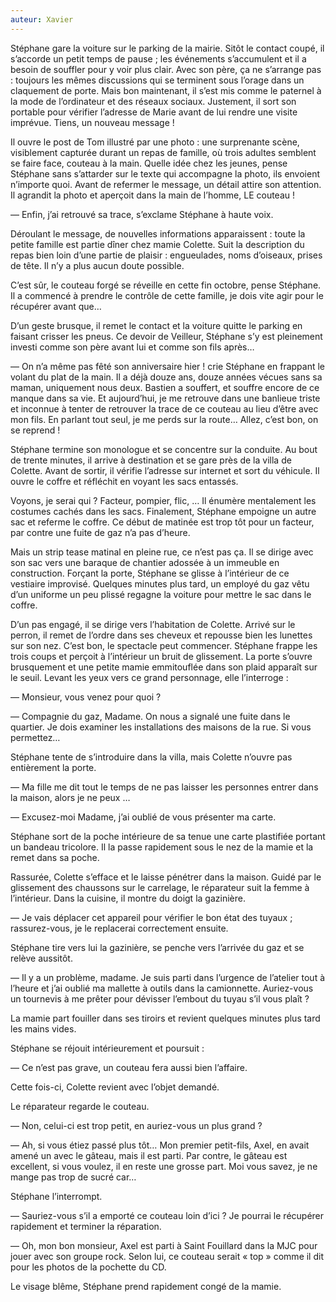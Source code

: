 ```yaml
---
auteur: Xavier
---
```


Stéphane gare la voiture sur le parking de la mairie. Sitôt le contact coupé, il s’accorde un petit temps de pause ; les événements s’accumulent et il a besoin de souffler pour y voir plus clair. Avec son père, ça ne s’arrange pas : toujours les mêmes discussions qui se terminent sous l’orage dans un claquement de porte. Mais bon maintenant, il s’est mis comme le paternel à la mode de l’ordinateur et des réseaux sociaux. Justement, il sort son portable pour vérifier l’adresse de Marie avant de lui rendre une visite imprévue. Tiens, un nouveau message !

Il ouvre le post de Tom illustré par une photo : une surprenante scène, visiblement capturée durant un repas de famille, où trois adultes semblent se faire face, couteau à la main. Quelle idée chez les jeunes, pense Stéphane sans s’attarder sur le texte qui accompagne la photo, ils envoient n’importe quoi. Avant de refermer le message, un détail attire son attention. Il agrandit la photo et aperçoit dans la main de l’homme, LE couteau !

— Enfin, j’ai retrouvé sa trace, s’exclame Stéphane à haute voix.

Déroulant le message, de nouvelles informations apparaissent : toute la petite famille est partie dîner chez mamie Colette. Suit la description du repas bien loin d’une partie de plaisir : engueulades, noms d’oiseaux, prises de tête. Il n’y a plus aucun doute possible.

C’est sûr, le couteau forgé se réveille en cette fin octobre, pense Stéphane. Il a commencé à prendre le contrôle de cette famille, je dois vite agir pour le récupérer avant que…

D’un geste brusque, il remet le contact et la voiture quitte le parking en faisant crisser les pneus. Ce devoir de Veilleur, Stéphane s’y est pleinement investi comme son père avant lui et comme son fils après…

— On n’a même pas fêté son anniversaire hier ! crie Stéphane en frappant le volant du plat de la main. Il a déjà douze ans, douze années vécues sans sa maman, uniquement nous deux. Bastien a souffert, et souffre encore de ce manque dans sa vie. Et aujourd’hui, je me retrouve dans une banlieue triste et inconnue à tenter de retrouver la trace de ce couteau au lieu d’être avec mon fils. En parlant tout seul, je me perds sur la route… Allez, c’est bon, on se reprend !

Stéphane termine son monologue et se concentre sur la conduite. Au bout de trente minutes, il arrive à destination et se gare près de la villa de Colette. Avant de sortir, il vérifie l’adresse sur internet et sort du véhicule. Il ouvre le coffre et réfléchit en voyant les sacs entassés.

Voyons, je serai qui ? Facteur, pompier, flic, … Il énumère mentalement les costumes cachés dans les sacs. Finalement, Stéphane empoigne un autre sac et referme le coffre. Ce début de matinée est trop tôt pour un facteur, par contre une fuite de gaz n’a pas d’heure.

Mais un strip tease matinal en pleine rue, ce n’est pas ça. Il se dirige avec son sac vers une baraque de chantier adossée à un immeuble en construction. Forçant la porte, Stéphane se glisse à l’intérieur de ce vestiaire improvisé. Quelques minutes plus tard, un employé du gaz vêtu d’un uniforme un peu plissé regagne la voiture pour mettre le sac dans le coffre.

D’un pas engagé, il se dirige vers l’habitation de Colette. Arrivé sur le perron, il remet de l’ordre dans ses cheveux et repousse bien les lunettes sur son nez. C’est bon, le spectacle peut commencer. Stéphane frappe les trois coups et perçoit à l’intérieur un bruit de glissement. La porte s’ouvre brusquement et une petite mamie emmitouflée dans son plaid apparaît sur le seuil. Levant les yeux vers ce grand personnage, elle l’interroge :

— Monsieur, vous venez pour quoi ?

— Compagnie du gaz, Madame. On nous a signalé une fuite dans le quartier. Je dois examiner les installations des maisons de la rue. Si vous permettez…

Stéphane tente de s’introduire dans la villa, mais Colette n’ouvre pas entièrement la porte.

— Ma fille me dit tout le temps de ne pas laisser les personnes entrer dans la maison, alors je ne peux …

— Excusez-moi Madame, j’ai oublié de vous présenter ma carte.

Stéphane sort de la poche intérieure de sa tenue une carte plastifiée portant un bandeau tricolore. Il la passe rapidement sous le nez de la mamie et la remet dans sa poche.

Rassurée, Colette s’efface et le laisse pénétrer dans la maison. Guidé par le glissement des chaussons sur le carrelage, le réparateur suit la femme à l’intérieur. Dans la cuisine, il montre du doigt la gazinière.

— Je vais déplacer cet appareil pour vérifier le bon état des tuyaux ; rassurez-vous, je le replacerai correctement ensuite.

Stéphane tire vers lui la gazinière, se penche vers l’arrivée du gaz et se relève aussitôt.

— Il y a un problème, madame. Je suis parti dans l’urgence de l’atelier tout à l’heure et j’ai oublié ma mallette à outils dans la camionnette. Auriez-vous un tournevis à me prêter pour dévisser l’embout du tuyau s’il vous plaît ?

La mamie part fouiller dans ses tiroirs et revient quelques minutes plus tard les mains vides.

Stéphane se réjouit intérieurement et poursuit :

— Ce n’est pas grave, un couteau fera aussi bien l’affaire.

Cette fois-ci, Colette revient avec l’objet demandé.

Le réparateur regarde le couteau.

— Non, celui-ci est trop petit, en auriez-vous un plus grand ?

— Ah, si vous étiez passé plus tôt… Mon premier petit-fils, Axel, en avait amené un avec le gâteau, mais il est parti. Par contre, le gâteau est excellent, si vous voulez, il en reste une grosse part. Moi vous savez, je ne mange pas trop de sucré car…

Stéphane l’interrompt.

— Sauriez-vous s’il a emporté ce couteau loin d’ici ? Je pourrai le récupérer rapidement et terminer la réparation.

— Oh, mon bon monsieur, Axel est parti à Saint Fouillard dans la MJC pour jouer avec son groupe rock. Selon lui, ce couteau serait « top » comme il dit pour les photos de la pochette du CD.

Le visage blême, Stéphane prend rapidement congé de la mamie.
